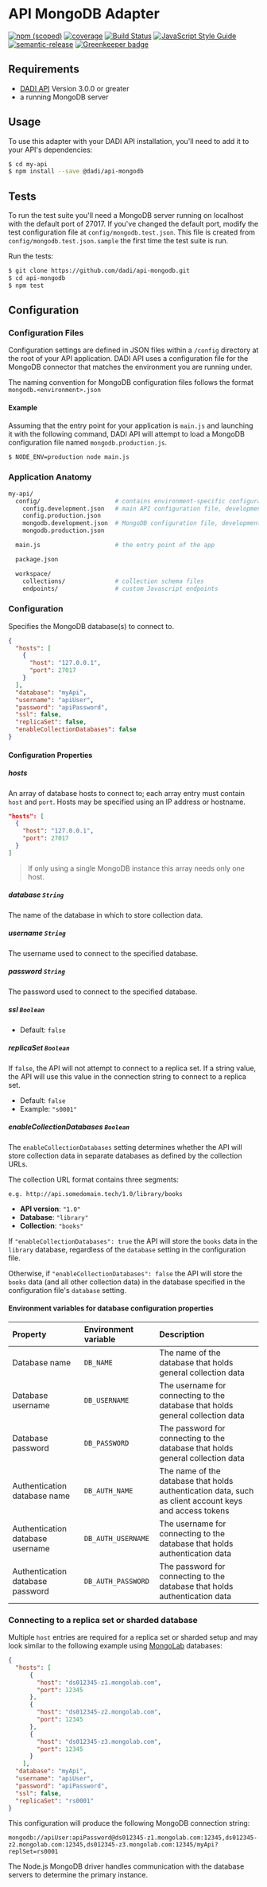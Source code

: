 # API MongoDB Adapter

[![npm (scoped)](https://img.shields.io/npm/v/@dadi/api-mongodb.svg?maxAge=10800&style=flat-square)](https://www.npmjs.com/package/@dadi/api-mongodb)
[![coverage](https://img.shields.io/badge/coverage-67%25-yellow.svg?style=flat?style=flat-square)](https://github.com/dadi/api-mongodb)
[![Build Status](https://travis-ci.org/dadi/api-mongodb.svg?branch=master)](https://travis-ci.org/dadi/api-mongodb)
[![JavaScript Style Guide](https://img.shields.io/badge/code%20style-standard-brightgreen.svg?style=flat-square)](http://standardjs.com/)
[![semantic-release](https://img.shields.io/badge/%20%20%F0%9F%93%A6%F0%9F%9A%80-semantic--release-e10079.svg?style=flat-square)](https://github.com/semantic-release/semantic-release)
[![Greenkeeper badge](https://badges.greenkeeper.io/dadi/api-mongodb.svg)](https://greenkeeper.io/)

## Requirements

* [DADI API](https://www.npmjs.com/package/@dadi/api) Version 3.0.0 or greater
* a running MongoDB server

## Usage

To use this adapter with your DADI API installation, you'll need to add it to your API's dependencies:

```bash
$ cd my-api
$ npm install --save @dadi/api-mongodb
```

## Tests

To run the test suite you'll need a MongoDB server running on localhost with the default port of 27017. If you've changed the default port, modify the test configuration file at `config/mongodb.test.json`. This file is created from `config/mongodb.test.json.sample` the first time the test suite is run.

Run the tests:

```bash
$ git clone https://github.com/dadi/api-mongodb.git
$ cd api-mongodb
$ npm test
```

## Configuration

### Configuration Files

Configuration settings are defined in JSON files within a `/config` directory at the root of your API application. DADI API uses a configuration file for the MongoDB connector that matches the environment you are running under.

The naming convention for MongoDB configuration files follows the format `mongodb.<environment>.json`

#### Example

Assuming that the entry point for your application is `main.js` and launching it with the following command, DADI API will attempt to load a MongoDB configuration file named `mongodb.production.js`.

```sh
$ NODE_ENV=production node main.js
```
### Application Anatomy

```sh
my-api/
  config/                     # contains environment-specific configuration properties
    config.development.json   # main API configuration file, development environment
    config.production.json
    mongodb.development.json  # MongoDB configuration file, development environment
    mongodb.production.json

  main.js                     # the entry point of the app

  package.json

  workspace/
    collections/              # collection schema files
    endpoints/                # custom Javascript endpoints

```

### Configuration

Specifies the MongoDB database(s) to connect to.

```json
{
  "hosts": [
    {
      "host": "127.0.0.1",
      "port": 27017
    }
  ],
  "database": "myApi",
  "username": "apiUser",
  "password": "apiPassword",
  "ssl": false,
  "replicaSet": false,
  "enableCollectionDatabases": false
}
```

#### Configuration Properties

##### hosts

An array of database hosts to connect to; each array entry must contain `host` and `port`. Hosts may be specified using an IP address or hostname.

```json
"hosts": [
  {
    "host": "127.0.0.1",
    "port": 27017
  }
]
```

> If only using a single MongoDB instance this array needs only one host.

##### database `String`

The name of the database in which to store collection data.

##### username `String`
The username used to connect to the specified database.

##### password `String`

The password used to connect to the specified database.

##### ssl `Boolean`

 * Default: `false`

##### replicaSet `Boolean`

If `false`, the API will not attempt to connect to a replica set. If a string value, the API will use this value in the connection string to connect to a replica set.

 * Default: `false`
 * Example: `"s0001"`

##### enableCollectionDatabases `Boolean`

The `enableCollectionDatabases` setting determines whether the API will store collection data in separate databases as defined by the collection URLs.

The collection URL format contains three segments:

```
e.g. http://api.somedomain.tech/1.0/library/books
```

 * **API version**: `"1.0"`
 * **Database**: `"library"`
 * **Collection**: `"books"`

If `"enableCollectionDatabases": true` the API will store the `books` data in the `library` database, regardless of the `database` setting in the configuration file.

Otherwise, if `"enableCollectionDatabases": false` the API will store the `books` data (and all other collection data) in the database specified in the configuration file's `database` setting.

#### Environment variables for database configuration properties

Property | Environment variable | Description
:--|:---|:--
Database name | `DB_NAME` | The name of the database that holds general collection data
Database username | `DB_USERNAME` | The username for connecting to the database that holds general collection data
Database password | `DB_PASSWORD` | The password for connecting to the database that holds general collection data
Authentication database name | `DB_AUTH_NAME` | The name of the database that holds authentication data, such as client account keys and access tokens
Authentication database username | `DB_AUTH_USERNAME` | The username for connecting to the database that holds authentication data
Authentication database password | `DB_AUTH_PASSWORD` | The password for connecting to the database that holds authentication data

### Connecting to a replica set or sharded database

Multiple `host` entries are required for a replica set or sharded setup and may look similar to the following example using [MongoLab](https://mongolab.com) databases:


```json
{
  "hosts": [
      {
        "host": "ds012345-z1.mongolab.com",
        "port": 12345
      },
      {
        "host": "ds012345-z2.mongolab.com",
        "port": 12345
      },
      {
        "host": "ds012345-z3.mongolab.com",
        "port": 12345
      }
    ],
  "database": "myApi",
  "username": "apiUser",
  "password": "apiPassword",
  "ssl": false,
  "replicaSet": "rs0001"
}
```

This configuration will produce the following MongoDB connection string:

```
mongodb://apiUser:apiPassword@ds012345-z1.mongolab.com:12345,ds012345-z2.mongolab.com:12345,ds012345-z3.mongolab.com:12345/myApi?replSet=rs0001
```

The Node.js MongoDB driver handles communication with the database servers to determine the primary instance.
